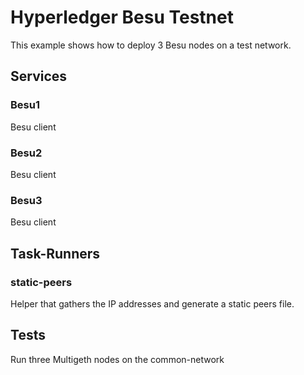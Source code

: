 # Hyperledger Besu Testnet

This example shows how to deploy 3 Besu nodes on a test network.

## Services

### Besu1
Besu client

### Besu2
Besu client

### Besu3
Besu client

## Task-Runners

### static-peers
Helper that gathers the IP addresses and generate a static peers file.

## Tests
Run three Multigeth nodes on the common-network